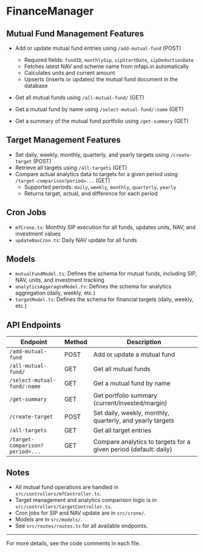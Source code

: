 # FinanceManager

## Mutual Fund Management Features

- Add or update mutual fund entries using `/add-mutual-fund` (POST)
  - Required fields: `fundID`, `monthlySip`, `sipStartDate`, `sipDeductionDate`
  - Fetches latest NAV and scheme name from mfapi.in automatically
  - Calculates units and current amount
  - Upserts (inserts or updates) the mutual fund document in the database

- Get all mutual funds using `/all-mutual-fund/` (GET)
- Get a mutual fund by name using `/select-mutual-fund/:name` (GET)
- Get a summary of the mutual fund portfolio using `/get-summary` (GET)

## Target Management Features

- Set daily, weekly, monthly, quarterly, and yearly targets using `/create-target` (POST)
- Retrieve all targets using `/all-targets` (GET)
- Compare actual analytics data to targets for a given period using `/target-comparison?period=...` (GET)
  - Supported periods: `daily`, `weekly`, `monthly`, `quarterly`, `yearly`
  - Returns target, actual, and difference for each period

## Cron Jobs

- `mfCrone.ts`: Monthly SIP execution for all funds, updates units, NAV, and investment values
- `updateNavCron.ts`: Daily NAV update for all funds

## Models

- `mutualFundModel.ts`: Defines the schema for mutual funds, including SIP, NAV, units, and investment tracking
- `analyticsAggeragteModel.ts`: Defines the schema for analytics aggregation (daily, weekly, etc.)
- `targetModel.ts`: Defines the schema for financial targets (daily, weekly, etc.)

## API Endpoints

| Endpoint                                 | Method | Description                                                        |
|------------------------------------------|--------|--------------------------------------------------------------------|
| `/add-mutual-fund`                       | POST   | Add or update a mutual fund                                        |
| `/all-mutual-fund/`                      | GET    | Get all mutual funds                                               |
| `/select-mutual-fund/:name`              | GET    | Get a mutual fund by name                                          |
| `/get-summary`                           | GET    | Get portfolio summary (current/invested/margin)                    |
| `/create-target`                         | POST   | Set daily, weekly, monthly, quarterly, and yearly targets          |
| `/all-targets`                           | GET    | Get all target entries                                             |
| `/target-comparison?period=...`          | GET    | Compare analytics to targets for a given period (default: daily)   |

## Notes
- All mutual fund operations are handled in `src/controllers/mfController.ts`.
- Target management and analytics comparison logic is in `src/controllers/targetController.ts`.
- Cron jobs for SIP and NAV update are in `src/crone/`.
- Models are in `src/models/`.
- See `src/routes/routes.ts` for all available endpoints.

---

For more details, see the code comments in each file.
